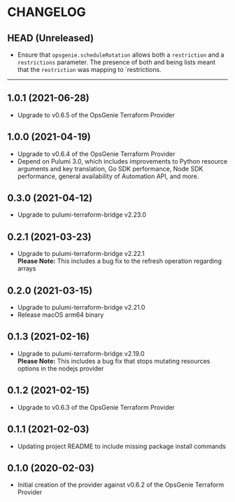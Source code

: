 CHANGELOG
=========

## HEAD (Unreleased)
* Ensure that `opsgenie.scheduleRotation` allows both a `restriction` and a `restrictions` parameter. The presence of both and being lists
  meant that the `restriction` was mapping to `restrictions.

---

## 1.0.1 (2021-06-28)
* Upgrade to v0.6.5 of the OpsGenie Terraform Provider

## 1.0.0 (2021-04-19)
* Upgrade to v0.6.4 of the OpsGenie Terraform Provider
* Depend on Pulumi 3.0, which includes improvements to Python resource arguments and key translation, Go SDK performance,
  Node SDK performance, general availability of Automation API, and more.

## 0.3.0 (2021-04-12)
* Upgrade to pulumi-terraform-bridge v2.23.0

## 0.2.1 (2021-03-23)
* Upgrade to pulumi-terraform-bridge v2.22.1  
  **Please Note:** This includes a bug fix to the refresh operation regarding arrays

## 0.2.0 (2021-03-15)
* Upgrade to pulumi-terraform-bridge v2.21.0
* Release macOS arm64 binary

## 0.1.3 (2021-02-16)
* Upgrade to pulumi-terraform-bridge v2.19.0  
  **Please Note:** This includes a bug fix that stops mutating resources options in the nodejs provider

## 0.1.2 (2021-02-15)
* Upgrade to v0.6.3 of the OpsGenie Terraform Provider

## 0.1.1 (2021-02-03)
* Updating project README to include missing package install commands

## 0.1.0 (2020-02-03)
* Initial creation of the provider against v0.6.2 of the OpsGenie Terraform Provider
